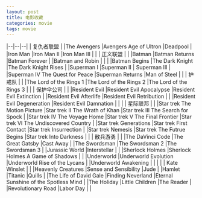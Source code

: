 ```yaml
---
layout: post
title: 电影收藏
categories: movie
tags: movie
--- 
```

|--|--|--|
|   复仇者联盟   |
|The Avengers |Avengers Age of Ultron |Deadpool |
|Iron Man |Iron Man II |Iron Man III |
|  | 正义联盟 |  |
|Batman |Batman Returns |Batman Forever |
|Batman and Robin |  |  |
|Batman Begins |The Dark Knight |The Dark Knight Rises |
|Superman I |Superman II | Superman III |
|Superman IV The Quest for Peace |Superman Returns |Man of Steel |
|  | 护戒队 |  |
|The Lord of the Rings 1 |The Lord of the Rings 2 |The Lord of the Rings 3 |
|  | 保护伞公司 |  |
|Resident Evil |Resident Evil Apocalypse |Resident Evil Extinction |
|Resident Evil Afterlife |Resident Evil Retribution |  |
|Resident Evil Degeneration |Resident Evil Damnation |  |
|  | 星际联邦 |  |
|Star trek The Motion Picture |Star trek II The Wrath of Khan |Star trek III The Search for Spock |
|Star trek IV The Voyage Home |Star trek V The Final Frontier |Star trek VI The Undiscovered Country |
|Star trek Generations |Star trek First Contact |Star trek Insurrection |
|Star trek Nemesis |Star trek The Futrue Begins |Star trek Into Darkness |
|  | 散兵游勇 |  |
|The DaVinci Code |The Great Gatsby |Cast Away |
|The Swordsman |The Swordsman 2 |The Swordsman 3 |
|Jurassic World |Interstellar |  |
|Sherlock Holmes |Sherlock Holmes A Game of Shadows |  |
|Underworld |Underworld Evolution |Underworld Rise of the Lycans |
|Underworld Awakening |  |  |
|  | Kate Winslet |  |
|Heavenly Creatures |Sense and Sensibility |Jude |
|Hamlet |Titanic |Quills |
|The Life of David Gale |Finding Neverland |Eternal Sunshine of the Spotless Mind |
|The Holiday |Little Children |The Reader |
|Revolutionary Road |Labor Day |  |

